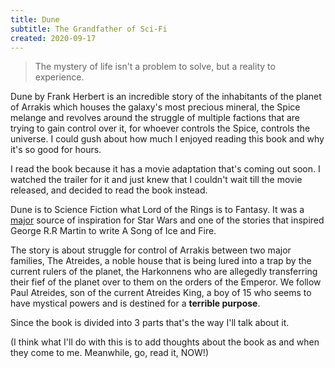```yaml
---
title: Dune
subtitle: The Grandfather of Sci-Fi
created: 2020-09-17
---
```


> The mystery of life isn't a problem to solve, but a reality to experience.

Dune by Frank Herbert is an incredible story of the inhabitants of the planet of Arrakis which houses the galaxy's most precious mineral, the Spice melange and revolves around the struggle of multiple factions that are trying to gain control over it, for whoever controls the Spice, controls the universe. I could gush about how much I enjoyed reading this book and why it's so good for hours.

I read the book because it has a movie adaptation that's coming out soon. I watched the trailer for it and just knew that I couldn't wait till the movie released, and decided to read the book instead.

Dune is to Science Fiction what Lord of the Rings is to Fantasy. It was a [major](https://www.reddit.com/r/starwarsspeculation/comments/6gp1s6/the_original_star_wars_was_created_when_george/) source of inspiration for Star Wars and one of the stories that inspired George R.R Martin to write A Song of Ice and Fire.

The story is about struggle for control of Arrakis between two major families, The Atreides, a noble house that is being lured into a trap by the current rulers of the planet, the Harkonnens who are allegedly transferring their fief of the planet over to them on the orders of the Emperor. We follow Paul Atreides, son of the current Atreides King, a boy of 15 who seems to have mystical powers and is destined for a **terrible purpose**.

Since the book is divided into 3 parts that's the way I'll talk about it.

(I think what I'll do with this is to add thoughts about the book as and when they come to me. Meanwhile, go, read it, NOW!)